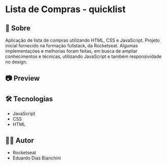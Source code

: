# Lista de Compras - quicklist

## 🚀 Sobre
  Aplicação de lista de compras utilizando HTML, CSS e JavaScript. Projeto inicial fornecido na formação fullstack, da Rocketseat. Algumas implementações e melhorias foram feitas, em busca de ampliar conhecimentos e técnicas, utilizando JavaScript e também responsividade no design.

## 📷 Preview

## 🛠️ Tecnologias
- JavaScript
- CSS
- HTML

## 👨‍💻 Autor
- Rocketseat
- Eduardo Dias Bianchini

